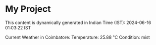 # My Project

This content is dynamically generated in Indian Time (IST): 2024-06-16 01:03:22 IST


Current Weather in Coimbatore:
Temperature: 25.88 °C
Condition: mist

